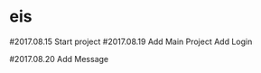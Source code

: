 # eis

#2017.08.15 
 Start project
#2017.08.19
  Add Main Project
  Add Login

#2017.08.20
  Add Message